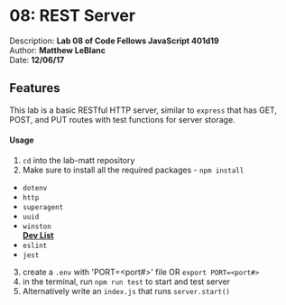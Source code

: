 # 08: REST Server
Description: **Lab 08 of Code Fellows JavaScript 401d19** </br>
Author: **Matthew LeBlanc** </br>
Date: **12/06/17**

## Features
This lab is a basic RESTful HTTP server, similar to `express` that has GET, POST, and PUT routes with test functions for server storage.

#### Usage
1. `cd` into the lab-matt repository
2. Make sure to install all the required packages - `npm install`
  - `dotenv`
  - `http`
  - `superagent`
  - `uuid`
  - `winston` </br>
<u>**Dev List**</u>
  - `eslint`
  - `jest`
3. create a `.env` with 'PORT=<port#>' file OR `export PORT=<port#>`
4. in the terminal, run `npm run test` to start and test server
5. Alternatively write an `index.js` that runs `server.start()`